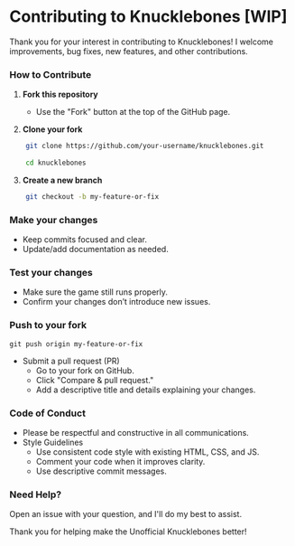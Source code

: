# Contributing to Knucklebones [WIP]

Thank you for your interest in contributing to Knucklebones! I welcome improvements, bug fixes, new features, and other contributions.

### How to Contribute

1. **Fork this repository**
   - Use the "Fork" button at the top of the GitHub page.

2. **Clone your fork**
```bash
    git clone https://github.com/your-username/knucklebones.git
    
    cd knucklebones
```

3. **Create a new branch**
```bash
    git checkout -b my-feature-or-fix
```

### Make your changes

- Keep commits focused and clear.
- Update/add documentation as needed.

### Test your changes

- Make sure the game still runs properly.
- Confirm your changes don’t introduce new issues.

### Push to your fork

    git push origin my-feature-or-fix

- Submit a pull request (PR)
    - Go to your fork on GitHub.
    - Click "Compare & pull request."
    - Add a descriptive title and details explaining your changes.

### Code of Conduct

- Please be respectful and constructive in all communications.
- Style Guidelines
    - Use consistent code style with existing HTML, CSS, and JS.
    - Comment your code when it improves clarity.
    - Use descriptive commit messages.

### Need Help?

Open an issue with your question, and I'll do my best to assist.

Thank you for helping make the Unofficial Knucklebones better!